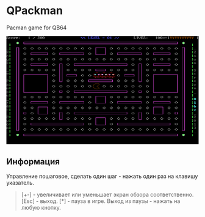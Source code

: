 # QPackman
Pacman game for QB64

![](screenshots/screen-pacman.png)

Информация
------------
Управление пошаговое, сделать один шаг - нажать один раз на клавишу указатель.

> [+-] - увеличивает или уменьшает экран обзора соответственно.
  [Esc] - выход.
  [*] - пауза в игре. Выход из паузы - нажать на любую кнопку.
